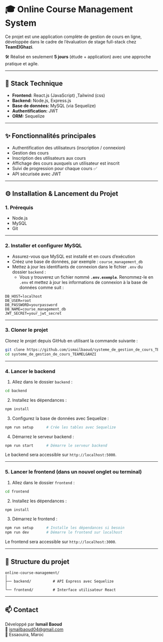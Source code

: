 
# 🎓 Online Course Management System

Ce projet est une application complète de gestion de cours en ligne, développée dans le cadre de l’évaluation de stage full-stack chez **TeamElGhazi**.

🛠️ Réalisé en seulement **5 jours** (étude + application) avec une approche pratique et agile.

---

## 🧰 Stack Technique

- **Frontend:** React.js (JavaScript) ,Tailwind (css)
- **Backend:** Node.js, Express.js
- **Base de données:** MySQL (via Sequelize)
- **Authentification:** JWT
- **ORM:** Sequelize

---

## ✨ Fonctionnalités principales

- Authentification des utilisateurs (inscription / connexion)
- Gestion des cours
- Inscription des utilisateurs aux cours
- Affichage des cours auxquels un utilisateur est inscrit
- Suivi de progression pour chaque cours ✅
- API sécurisée avec JWT

---

## ⚙️ Installation & Lancement du Projet

### 1. Prérequis

- Node.js
- MySQL
- Git

---

### 2. Installer et configurer MySQL

- Assurez-vous que MySQL est installé et en cours d’exécution
- Créez une base de données, par exemple : `course_management_db`
- Mettez à jour les identifiants de connexion dans le fichier `.env` du dossier `backend` :
  - Vous y trouverez un fichier nommé **`.env.exemple`**. Renommez-le en `.env` et mettez à jour les informations de connexion à la base de données comme suit :

```env
DB_HOST=localhost
DB_USER=root
DB_PASSWORD=yourpassword
DB_NAME=course_management_db
JWT_SECRET=your_jwt_secret
```

---

### 3. Cloner le projet

Clonez le projet depuis GitHub en utilisant la commande suivante :

```bash
git clone https://github.com/ismailbaoud/systeme_de_gestion_de_cours_TEAMELGAHZI.git
cd systeme_de_gestion_de_cours_TEAMELGAHZI
```

---

### 4. Lancer le backend

1. Allez dans le dossier `backend` :
   
```bash
cd backend
```

2. Installez les dépendances :
   
```bash
npm install
```

3. Configurez la base de données avec Sequelize :

```bash
npm run setup      # Crée les tables avec Sequelize
```

4. Démarrez le serveur backend :

```bash
npm run start      # Démarre le serveur backend
```

Le backend sera accessible sur `http://localhost:5000`.

---

### 5. Lancer le frontend (dans un nouvel onglet ou terminal)

1. Allez dans le dossier `frontend` :

```bash
cd frontend
```

2. Installez les dépendances :

```bash
npm install
```

3. Démarrez le frontend :

```bash
npm run setup      # Installe les dépendances si besoin
npm run dev        # Démarre le frontend sur localhost
```

Le frontend sera accessible sur `http://localhost:3000`.

---

## 📂 Structure du projet

```
online-course-management/
│
├── backend/          # API Express avec Sequelize
│
└── frontend/         # Interface utilisateur React
```

---

## 📫 Contact

Développé par **Ismail Baoud**  
📧 ismailbaoud04@gmail.com  
📍 Essaouira, Maroc
